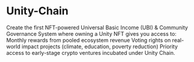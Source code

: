# Unity-Chain
Create the first NFT-powered Universal Basic Income (UBI) &amp; Community Governance System where owning a Unity NFT gives you access to:  Monthly rewards from pooled ecosystem revenue  Voting rights on real-world impact projects (climate, education, poverty reduction)  Priority access to early-stage crypto ventures incubated under Unity Chain.
